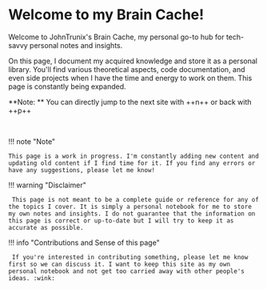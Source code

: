 # Welcome to my Brain Cache!

Welcome to JohnTrunix's Brain Cache, my personal go-to hub for tech-savvy personal notes and insights.

On this page, I document my acquired knowledge and store it as a personal library. You'll find various theoretical aspects, code documentation, and even side projects when I have the time and energy to work on them. This page is constantly being expanded.

**Note: ** You can directly jump to the next site with ++n++ or back with ++p++

<br/>

!!! note "Note"

    This page is a work in progress. I'm constantly adding new content and updating old content if I find time for it. If you find any errors or have any suggestions, please let me know!

!!! warning "Disclaimer"

     This page is not meant to be a complete guide or reference for any of the topics I cover. It is simply a personal notebook for me to store my own notes and insights. I do not guarantee that the information on this page is correct or up-to-date but I will try to keep it as accurate as possible.

!!! info "Contributions and Sense of this page"

     If you're interested in contributing something, please let me know first so we can discuss it. I want to keep this site as my own personal notebook and not get too carried away with other people's ideas. :wink:
